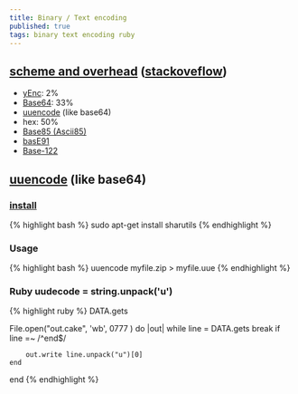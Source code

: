 ```yaml
---
title: Binary / Text encoding
published: true
tags: binary text encoding ruby
---
```

## [scheme and overhead](https://en.wikipedia.org/wiki/Binary-to-text_encoding) ([stackoveflow](https://stackoverflow.com/a/971501/51386))
- [yEnc](https://en.wikipedia.org/wiki/YEnc): 2%
- [Base64](https://en.wikipedia.org/wiki/Base64): 33%
- [uuencode](https://en.wikipedia.org/wiki/Uuencode) (like base64)
- hex: 50%
- [Base85 (Ascii85)](https://en.wikipedia.org/wiki/Ascii85)
- [basE91](http://base91.sourceforge.net/)
- [Base-122](https://github.com/kevinAlbs/Base122)

## [uuencode](https://en.wikipedia.org/wiki/Uuencode) (like base64)

### [install](https://askubuntu.com/questions/232440/how-do-i-install-uudecode#232444)
{% highlight bash %}
sudo apt-get install sharutils
{% endhighlight %}

### Usage
{% highlight bash %}
uuencode myfile.zip <filename> > myfile.uue
{% endhighlight %}

### Ruby uudecode = string.unpack('u')

{% highlight ruby %}
DATA.gets

File.open("out.cake", 'wb', 0777 ) do |out|
	while line = DATA.gets
    	break if line =~ /^end$/

    	out.write line.unpack("u")[0]
	end
end
{% endhighlight %}

